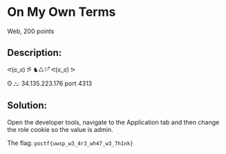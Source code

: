# On My Own Terms
Web, 200 points

## Description:
ᕙ(ಠ_ಠ) ᕗ͋ ♞♺⚐ ͋ᕙ(ಠ_ಠ) ᕗ

ʘ ⛬: 34.135.223.176 port 4313

## Solution:
Open the developer tools, navigate to the Application tab and then change the role cookie so the value is admin.

The flag: ``poctf{uwsp_w3_4r3_wh47_w3_7h1nk}``

